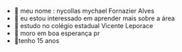 - 👋 meu nome : nycollas mychael Fornazier Alves
- 👀 eu estou interessado em aprender mais sobre a área 
- 🏦 estudo no colégio estadual Vicente Leporace
- 📌 moro em boa esperança pr
- 🥳tenho 15 anos 


<!---
Nycolas5/Nycolas5 is a ✨ special ✨ repository because its `README.md` (this file) appears on your GitHub profile.
You can click the Preview link to take a look at your changes.
--->
